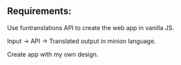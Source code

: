 ## Requirements:

Use funtranslations API to create the web app in vanilla JS.

Input -> API -> Translated output in minion language.

Create app with my own design.
